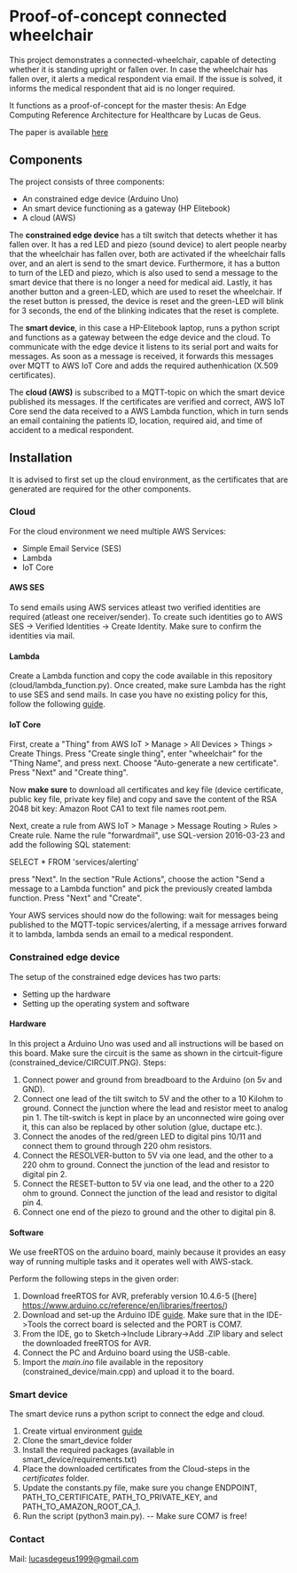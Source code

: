 
# Proof-of-concept connected wheelchair

This project demonstrates a connected-wheelchair, capable of detecting whether it is standing upright or fallen over. In case the wheelchair has fallen over, it alerts a medical respondent via email. If the issue is solved, it informs the medical respondent that aid is no longer required.

It functions as a proof-of-concept for the master thesis: An Edge Computing Reference Architecture for Healthcare by Lucas de Geus.

The paper is available [here](paper.pdf)


## Components

The project consists of three components:
- An constrained edge device (Arduino Uno)
- An smart device functioning as a gateway (HP Elitebook)
- A cloud (AWS)

The __constrained edge device__ has a tilt switch that detects whether it has fallen over. It has a red LED and piezo (sound device) to alert people nearby that the wheelchair has fallen over, both are activated if the wheelchair falls over, and an alert is send to the smart device. Furthermore, it has a button to turn of the LED and piezo, which is also used to send a message to the smart device that there is no longer a need for medical aid. Lastly, it has another button and a green-LED, which are used to reset the wheelchair. If the reset button is pressed, the device is reset and the green-LED will blink for 3 seconds, the end of the blinking indicates that the reset is complete.

The __smart device__, in this case a HP-Elitebook laptop, runs a python script and functions as a gateway between the edge device and the cloud. To communicate with the edge device it listens to its serial port and waits for messages. As soon as a message is received, it forwards this messages over MQTT to AWS IoT Core and adds the required authenhication (X.509 certificates).

The __cloud (AWS)__ is subscribed to a MQTT-topic on which the smart device published its messages. If the certificates are verified and correct, AWS IoT Core send the data received to a AWS Lambda function, which in turn sends an email containing the patients ID, location, required aid, and time of accident to a medical respondent.

## Installation
It is advised to first set up the cloud environment, as the certificates that are generated are required for the other components.

### Cloud
For the cloud environment we need multiple AWS Services:
- Simple Email Service (SES)
- Lambda
- IoT Core

#### AWS SES
To send emails using AWS services atleast two verified identities are required (atleast one receiver/sender). To create such identities go to AWS SES -> Verified Identities -> Create Identity. Make sure to confirm the identities via mail.

#### Lambda
Create a Lambda function and copy the code available in this repository (cloud/lambda_function.py). Once created, make sure Lambda has the right to use SES and send mails. In case you have no existing policy for this, follow the following [guide](https://aws.amazon.com/premiumsupport/knowledge-center/lambda-send-email-ses/).

#### IoT Core
First, create a "Thing" from AWS IoT > Manage > All Devices > Things > Create Things. Press "Create single thing", enter "wheelchair" for the "Thing Name", and press next. Choose "Auto-generate a new certificate". Press "Next" and "Create thing".

Now __make sure__ to download all certificates and key file (device certificate, public key file, private key file) and copy and save the content of the RSA 2048 bit key: Amazon Root CA1 to text file names root.pem.

Next, create a rule from AWS IoT > Manage > Message Routing > Rules > Create rule. Name the rule "forwardmail", use SQL-version 2016-03-23 and add the following SQL statement: 

SELECT * FROM 'services/alerting'

press "Next". In the section "Rule Actions", choose the action "Send a message to a Lambda function" and pick the previously created lambda function. Press "Next" and "Create".


Your AWS services should now do the following: wait for messages being published to the MQTT-topic services/alerting, if a message arrives forward it to lambda, lambda sends an email to a medical respondent.

### Constrained edge device
The setup of the constrained edge devices has two parts:
- Setting up the hardware
- Setting up the operating system and software

#### Hardware
In this project a Arduino Uno was used and all instructions will be based on this board. Make sure the circuit is the same as shown in the cirtcuit-figure (constrained_device/CIRCUIT.PNG). Steps:
1. Connect power and ground from breadboard to the Arduino (on 5v and GND). 
2. Connect one lead of the tilt switch to 5V and the other to a 10 Kilohm to ground. Connect the junction where the lead and resistor meet to analog pin 1. The tilt-switch is kept in place by an unconnected wire going over it, this can also be replaced by other solution (glue, ductape etc.).
3. Connect the anodes of the red/green LED to digital pins 10/11 and connect them to ground through 220 ohm resistors.
4. Connect the RESOLVER-button to 5V via one lead, and the other to a 220 ohm to ground. Connect the junction of the lead and resistor to digital pin 2.
5. Connect the RESET-button to 5V via one lead, and the other to a 220 ohm to ground. Connect the junction of the lead and resistor to digital pin 4.
6. Connect one end of the piezo to ground and the other to digital pin 8.

#### Software
We use freeRTOS on the arduino board, mainly because it provides an easy way of running multiple tasks and it operates well with AWS-stack.

Perform the following steps in the given order:
1. Download freeRTOS for AVR, preferably version 10.4.6-5 ([here] https://www.arduino.cc/reference/en/libraries/freertos/)
2. Download and set-up the Arduino IDE [guide](https://docs.arduino.cc/software/ide-v1/tutorials/Windows). Make sure that in the IDE->Tools the correct board is selected and the PORT is COM7.
3. From the IDE, go to Sketch->Include Library->Add .ZIP libary and select the downloaded freeRTOS for AVR.
4. Connect the PC and Arduino board using the USB-cable. 
5. Import the _main.ino_ file available in the repository (constrained_device/main.cpp) and upload it to the board.

### Smart device
The smart device runs a python script to connect the edge and cloud. 
1. Create virtual environment [guide](https://docs.python.org/3/library/venv.html)
2. Clone the smart_device folder
3. Install the required packages (available in smart_device/requirements.txt)
4. Place the downloaded certificates from the Cloud-steps in the _certificates_ folder.
5. Update the constants.py file, make sure you change ENDPOINT, PATH_TO_CERTIFICATE, PATH_TO_PRIVATE_KEY, and PATH_TO_AMAZON_ROOT_CA_1.
6. Run the script (python3 main.py). -- Make sure COM7 is free!


### Contact
Mail: lucasdegeus1999@gmail.com